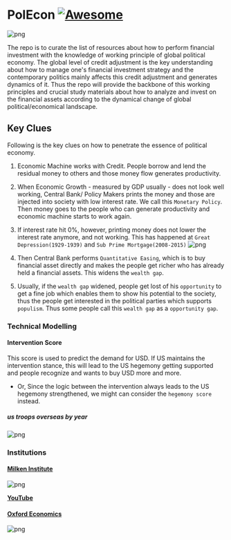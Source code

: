 # PolEcon [![Awesome](https://awesome.re/badge.svg)](https://awesome.re)

![png](assets/teaser.jpg)

The repo is to curate the list of resources about how to perform financial investment with the knowledge of working principle of global political economy.
The global level of credit adjustment is the key understanding about how to manage one's financial investment strategy and the contemporary politics mainly affects this credit adjustment and generates dynamics of it.
Thus the repo will provide the backbone of this working principles and crucial study materials about how to analyze and invest on the financial assets according to the dynamical change of global political/economical landscape.

## Key Clues 

Following is the key clues on how to penetrate the essence of political economy.

1. Economic Machine works with Credit. People borrow and lend the residual money to others and those money flow generates productivity.  

2. When Economic Growth - measured by GDP usually - does not look well working, Central Bank/ Policy Makers prints the money and those are injected into society with low interest rate. We call this `Monetary Policy`. Then money goes to the people who can generate productivity and economic machine starts to work again.

3. If interest rate hit 0%, however, printing money does not lower the interest rate anymore, and not working. This has happened at `Great Depression(1929-1939)` and `Sub Prime Mortgage(2008-2015)`
![png](assets/zero_Ir.png)

4. Then Central Bank performs `Quantitative Easing`, which is to buy financial asset directly and makes the people get richer who has already held a financial assets. This widens the `wealth gap`. 

5. Usually, if the `wealth gap` widened, people get lost of his `opportunity` to get a fine job which enables them to show his potential to the society, thus the people get interested in the political parties which supports `populism`. Thus some people call this `wealth gap` as a `opportunity gap`.
 
### Technical Modelling 

#### Intervention Score

This score is used to predict the demand for USD. If US maintains the intervention stance, this will lead to the US hegemony getting supported and people recognize and wants to buy USD more and more.

- Or, Since the logic between the intervention always leads to the US hegemony strengthened, we might can consider the `hegemony score` instead.

##### us troops overseas by year
![png](assets/us_military_overseas.png)



  
### Institutions 

#### __[Milken Institute](https://www.milkeninstitute.org/)__ 

![png](assets/milken.png)

__[YouTube](https://www.youtube.com/channel/UCIRzxohZ6SbwsPqHFQGMJ7A)__

#### __[Oxford Economics](https://www.oxfordeconomics.com/)__ 

![png](assets/oxford.png)
